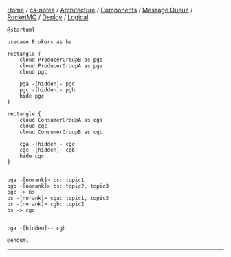 [Home](https://mengxianbin.github.io) /
[cs-notes](https://mengxianbin.github.io/cs-notes/site) /
[Architecture](https://mengxianbin.github.io/cs-notes/site/Architecture) /
[Components](https://mengxianbin.github.io/cs-notes/site/Architecture/Components) /
[Message Queue](https://mengxianbin.github.io/cs-notes/site/Architecture/Components/Message%20Queue) /
[RocketMQ](https://mengxianbin.github.io/cs-notes/site/Architecture/Components/Message%20Queue/RocketMQ) /
[Deploy](https://mengxianbin.github.io/cs-notes/site/Architecture/Components/Message%20Queue/RocketMQ/Deploy) /
[Logical](https://mengxianbin.github.io/cs-notes/site/Architecture/Components/Message%20Queue/RocketMQ/Deploy/Logical)

```plantuml
@startuml

usecase Brokers as bs

rectangle {
    cloud ProducerGroupB as pgb
    cloud ProducerGroupA as pga
    cloud pgc

    pga -[hidden]- pgc
    pgc -[hidden]- pgb
    hide pgc
}

rectangle {
    cloud ConsumerGroupA as cga
    cloud cgc
    cloud ConsumerGroupB as cgb

    cga -[hidden]- cgc
    cgc -[hidden]- cgb
    hide cgc
}


pga -[norank]> bs: topic1
pgb -[norank]> bs: topic2, topic3
pgc -> bs
bs -[norank]> cga: topic1, topic3
bs -[norank]> cgb: topic2
bs -> cgc


cga -[hidden]-- cgb

@enduml
```

---
